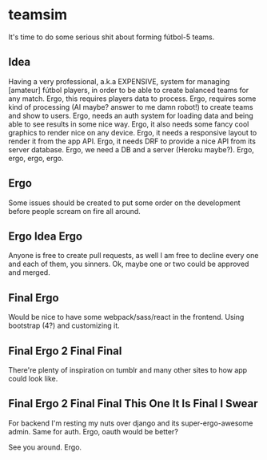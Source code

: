 # teamsim
It's time to do some serious shit about forming fútbol-5 teams.


## Idea
Having a very professional, a.k.a EXPENSIVE, system for managing [amateur] fútbol players, in order to be able to create balanced teams for any match. Ergo, this requires players data to process. Ergo, requires some kind of processing (AI maybe? answer to me damn robot!) to create teams and show to users. Ergo, needs an auth system for loading data and being able to see results in some nice way. Ergo, it also needs some fancy cool graphics to render nice on any device. Ergo, it needs a responsive layout to render it from the app API. Ergo, it needs DRF to provide a nice API from its server database. Ergo, we need a DB and a server (Heroku maybe?). Ergo, ergo, ergo, ergo.

## Ergo
Some issues should be created to put some order on the development before people scream on fire all around.

## Ergo Idea Ergo
Anyone is free to create pull requests, as well I am free to decline every one and each of them, you sinners.
Ok, maybe one or two could be approved and merged.

## Final Ergo
Would be nice to have some webpack/sass/react in the frontend. Using bootstrap (4?) and customizing it.

## Final Ergo 2 Final Final
There're plenty of inspiration on tumblr and many other sites to how app could look like.

## Final Ergo 2 Final Final This One It Is Final I Swear
For backend I'm resting my nuts over django and its super-ergo-awesome admin. Same for auth. Ergo, oauth would be better?

See you around.
Ergo.
